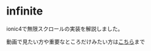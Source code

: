 # infinite
ionic4で無限スクロールの実装を解説しました。

動画で見たい方や重要なところだけみたい方は[こちら](https://ziz-engineer.com/【ionic4-x-angular】無限スクロールの実装方法と簡単な/)まで
